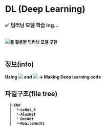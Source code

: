 # DL (Deep Learning)
### ✅ 딥러닝 모델 학습 ing...
<br>
<b><img src="https://img.shields.io/badge/PyTorch-EE4C2C?style=flat-square&logo=PyTorch&logoColor=white"/>를 활용한 딥러닝 모델 구현
<br><br>

<h2>정보(info)</h2>
<div>Using <img src="https://img.shields.io/badge/Python-black?style=flat-square&logo=Python&logoColor=#3776AB"> and <img src="https://img.shields.io/badge/PyTorch-EE4C2C?style=flat-square&logo=PyTorch&logoColor=white"/> -> Making Deep learning code</div>


<h2>파일구조(file tree)</h2>

```bash
  ├─CNN
  │  └─LeNet_5
  │  └─AlexNet
  |  └─ResNet
  |  └─MobileNetV1
``` 



